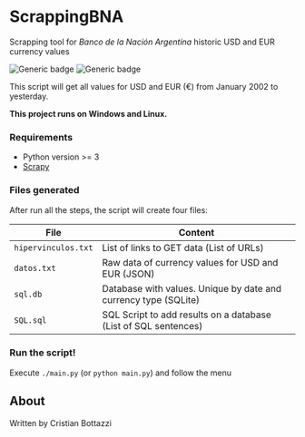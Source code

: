 # ScrappingBNA
Scrapping tool for *Banco de la Nación Argentina* historic USD and EUR currency values

![Generic badge](https://img.shields.io/badge/made%20with-Python-blue.svg) ![Generic badge](https://img.shields.io/badge/status-PROD-green.svg)

This script will get all values for USD and EUR (€) from January 2002 to yesterday.

**This project runs on Windows and Linux.**


### Requirements

- Python version >= 3
- [Scrapy]

### Files generated

After run all the steps, the script will create four files:

| File | Content |
| ------ | ------ |
| `hipervinculos.txt` | List of links to GET data (List of URLs) |
| `datos.txt` | Raw data of currency values for USD and EUR (JSON) |
| `sql.db` | Database with values. Unique by date and currency type (SQLite) |
| `SQL.sql` | SQL Script to add results on a database (List of SQL sentences)|

### Run the script!

Execute `./main.py` (or `python main.py`) and follow the menu


About
----

Written by Cristian Bottazzi


[//]: #
   [Scrapy]: <https://scrapy.org>
